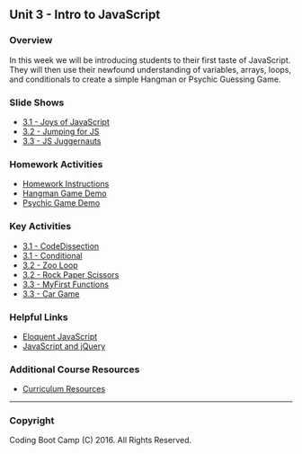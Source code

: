 ## Unit 3 - Intro to JavaScript

### Overview

In this week we will be introducing students to their first taste of JavaScript. They will then use their newfound understanding of variables, arrays, loops, and conditionals to create a simple Hangman or Psychic Guessing Game.

### Slide Shows

* [3.1 - Joys of JavaScript](01-Day/Slide-Shows)
* [3.2 - Jumping for JS](02-Day/Slide-Shows)
* [3.3 - JS Juggernauts](03-Day/Slide-Shows)

### Homework Activities

* [Homework Instructions](../../../01-Class-Content/03-javascript/02-Homework/Instructions/homework-instructions.md)
* [Hangman Game Demo](../../../01-Class-Content/03-javascript/02-Homework/Instructions/hangman-game-demo.mov)
* [Psychic Game Demo](../../../01-Class-Content/03-javascript/02-Homework/Instructions/psychic-game-demo.mov)

### Key Activities

* [3.1 - CodeDissection](../../../01-Class-Content/03-javascript/01-Activities/01-CodeDissection)
* [3.1 - Conditional](../../../01-Class-Content/03-javascript/01-Activities/09-ConditionalActivity)
* [3.2 - Zoo Loop](../../../01-Class-Content/03-javascript/01-Activities/18-ZooLoop)
* [3.2 - Rock Paper Scissors](../../../01-Class-Content/03-javascript/01-Activities/23-RPS-Coded)
* [3.3 - MyFirst Functions](../../../01-Class-Content/03-javascript/01-Activities/27-MyFirstFunctions)
* [3.3 - Car Game](../../../01-Class-Content/03-javascript/01-Activities/32-CarGame)

### Helpful Links

* [Eloquent JavaScript](http://eloquentjavascript.net/)
* [JavaScript and jQuery](http://www.amazon.com/JavaScript-JQuery-Interactive-Front-End-Development/dp/1118531647/ref=sr_1_1?s=books&ie=UTF8&qid=1460751938&sr=1-1)

### Additional Course Resources

* [Curriculum Resources](https://github.com/coding-boot-camp/curriculum-resources)

- - -

### Copyright

Coding Boot Camp (C) 2016. All Rights Reserved.
